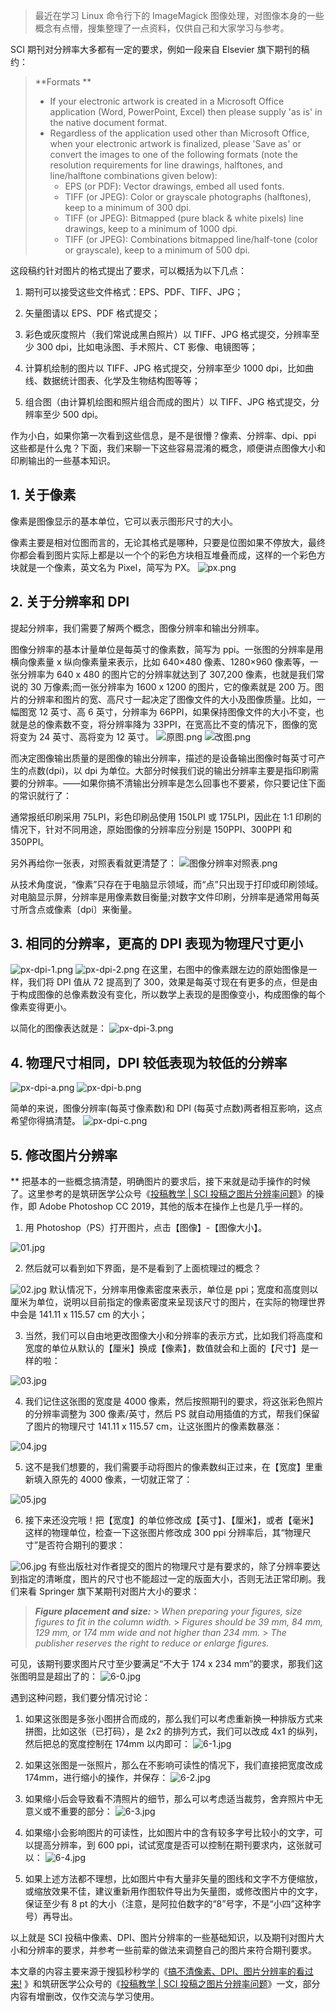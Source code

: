 > 最近在学习 Linux 命令行下的 ImageMagick 图像处理，对图像本身的一些概念有点懵，搜集整理了一点资料，仅供自己和大家学习与参考。

SCI 期刊对分辨率大多都有一定的要求，例如一段来自 Elsevier 旗下期刊的稿约：

> **Formats **
>
> - If your electronic artwork is created in a Microsoft Office application (Word, PowerPoint, Excel) then please supply 'as is' in the native document format.
> - Regardless of the application used other than Microsoft Office, when your electronic artwork is finalized, please 'Save as' or convert the images to one of the following formats (note the resolution requirements for line drawings, halftones, and line/halftone combinations given below):
>   - EPS (or PDF): Vector drawings, embed all used fonts.
>   - TIFF (or JPEG): Color or grayscale photographs (halftones), keep to a minimum of 300 dpi.
>   - TIFF (or JPEG): Bitmapped (pure black & white pixels) line drawings, keep to a minimum of 1000 dpi.
>   - TIFF (or JPEG): Combinations bitmapped line/half-tone (color or grayscale), keep to a minimum of 500 dpi.

这段稿约针对图片的格式提出了要求，可以概括为以下几点：

1. 期刊可以接受这些文件格式：EPS、PDF、TIFF、JPG；

2. 矢量图请以 EPS、PDF 格式提交；

3. 彩色或灰度照片（我们常说成黑白照片）以 TIFF、JPG 格式提交，分辨率至少 300 dpi，比如电泳图、手术照片、CT 影像、电镜图等；

4. 计算机绘制的图片以 TIFF、JPG 格式提交，分辨率至少 1000 dpi，比如曲线、数据统计图表、化学及生物结构图等等；

5. 组合图（由计算机绘图和照片组合而成的图片）以 TIFF、JPG 格式提交，分辨率至少 500 dpi。

作为小白，如果你第一次看到这些信息，是不是很懵？像素、分辨率、dpi、ppi 这些都是什么鬼？下面，我们来聊一下这些容易混淆的概念，顺便讲点图像大小和印刷输出的一些基本知识。

## 1. 关于像素

像素是图像显示的基本单位，它可以表示图形尺寸的大小。

像素主要是相对位图而言的，无论其格式是哪种，只要是位图如果不停放大，最终你都会看到图片实际上都是以一个个的彩色方块相互堆叠而成，这样的一个彩色方块就是一个像素，英文名为 Pixel，简写为 PX。
![px.png](https://shub-1251708715.cos.ap-guangzhou.myqcloud.com/elog-docs-images/FpW2jx5Or4xHmxLR7Ans5pOj5qOa.png)

## 2. 关于分辨率和 DPI

提起分辨率，我们需要了解两个概念，图像分辨率和输出分辨率。

图像分辨率的基本计量单位是每英寸的像素数，简写为 ppi。一张图的分辨率是用横向像素量 x 纵向像素量来表示，比如 640×480 像素、1280×960 像素等，一张分辨率为 640 x 480 的图片它的分辨率就达到了 307,200 像素，也就是我们常说的 30 万像素;而一张分辨率为 1600 x 1200 的图片，它的像素就是 200 万。图片的分辨率和图片的宽、高尺寸一起决定了图像文件的大小及图像质量。比如，一幅图宽 12 英寸、高 6 英寸，分辨率为 66PPI，如果保持图像文件的大小不变，也就是总的像素数不变，将分辨率降为 33PPI，在宽高比不变的情况下，图像的宽将变为 24 英寸、高将变为 12 英寸。
![原图.png](https://shub-1251708715.cos.ap-guangzhou.myqcloud.com/elog-docs-images/Fua0PjhUnrf8URw7ngpPi_zsTyaF.png)
![改图.png](https://shub-1251708715.cos.ap-guangzhou.myqcloud.com/elog-docs-images/Fi9BbRCpud_564CDLqOztTYdY-tg.png)

而决定图像输出质量的是图像的输出分辨率，描述的是设备输出图像时每英寸可产生的点数(dpi)，以 dpi 为单位。大部分时候我们说的输出分辨率主要是指印刷需要的分辨率。——如果你搞不清输出分辨率是怎么回事也不要紧，你只要记住下面的常识就行了：

通常报纸印刷采用 75LPI，彩色印刷品使用 150LPI 或 175LPI，因此在 1∶1 印刷的情况下，针对不同用途，原始图像的分辨率应分别是 150PPI、300PPI 和 350PPI。

另外再给你一张表，对照表看就更清楚了：
![图像分辨率对照表.png](https://shub-1251708715.cos.ap-guangzhou.myqcloud.com/elog-docs-images/Fs0G63wiyZcjlbCQQOJr7bh9MXxW.png)

从技术角度说，“像素”只存在于电脑显示领域，而“点”只出现于打印或印刷领域。对电脑显示屏，分辨率是用像素数目衡量;对数字文件印刷，分辨率是通常用每英寸所含点或像素〔dpi〕来衡量。

## 3. 相同的分辨率，更高的 DPI 表现为物理尺寸更小

![px-dpi-1.png](https://shub-1251708715.cos.ap-guangzhou.myqcloud.com/elog-docs-images/Fi-4JSWW1z88XPAY0OtvShNlWljN.png)
![px-dpi-2.png](https://shub-1251708715.cos.ap-guangzhou.myqcloud.com/elog-docs-images/FoqHtQCddg97JfCM3gzgICM39CkK.png)
在这里，右图中的像素跟左边的原始图像是一样，我们将 DPI 值从 72 提高到了 300，效果是每英寸现在有更多的点，但是由于构成图像的总像素数没有变化，所以数学上表现的是图像变小，构成图像的每个像素变得更小。

以简化的图像表达就是：
![px-dpi-3.png](https://shub-1251708715.cos.ap-guangzhou.myqcloud.com/elog-docs-images/FszZTCCvOBe-NcaE2N3MgVJO9m7R.png)

## 4. 物理尺寸相同，DPI 较低表现为较低的分辨率

![px-dpi-a.png](https://shub-1251708715.cos.ap-guangzhou.myqcloud.com/elog-docs-images/FoLUNgtUAjC8RsaEj204MUtwQ3tz.png)
![px-dpi-b.png](https://shub-1251708715.cos.ap-guangzhou.myqcloud.com/elog-docs-images/FtQWH2FpCBvxqYND2lCpWsTuu5ii.png)

简单的来说，图像分辨率(每英寸像素数)和 DPI (每英寸点数)两者相互影响，这点希望你得搞清楚。
![px-dpi-c.png](https://shub-1251708715.cos.ap-guangzhou.myqcloud.com/elog-docs-images/FiGNzn4C-GEjPc-FvK3p_4FwHKSf.png)

## 5. **修改图片分辨率**

\*\*
把基本的一些概念搞清楚，明确图片的要求后，接下来就是动手操作的时候了。这里参考的是筑研医学公众号《[投稿教学 | SCI 投稿之图片分辨率问题](https://mp.weixin.qq.com/s/F6yDgJ0tz9Wttn2qiCuXyA)》的操作，即 Adobe Photoshop CC 2019，其他的版本在操作上也是几乎一样的。

1. 用 Photoshop（PS）打开图片，点击【图像】-【图像大小】。

![01.jpg](https://shub-1251708715.cos.ap-guangzhou.myqcloud.com/elog-docs-images/FhrJgkUyKWGHBa4Ytap4f7PnBGq-.jpeg)

2. 然后就可以看到如下界面，是不是看到了上面梳理过的概念？

![02.jpg](https://shub-1251708715.cos.ap-guangzhou.myqcloud.com/elog-docs-images/Fr8J_c-6O5bM5uGCW0aqJV4MU3nw.jpeg)
默认情况下，分辨率用像素密度来表示，单位是 ppi；宽度和高度则以厘米为单位，说明以目前指定的像素密度来呈现该尺寸的图片，在实际的物理世界中会是 141.11 x 115.57 cm 的大小；

3. 当然，我们可以自由地更改图像大小和分辨率的表示方式，比如我们将高度和宽度的单位从默认的【厘米】换成【像素】，数值就会和上面的【尺寸】是一样的啦：

![03.jpg](https://shub-1251708715.cos.ap-guangzhou.myqcloud.com/elog-docs-images/FviO799ox3l6_KF1jgfV3Xr4Hy9A.jpeg)

4. 我们记住这张图的宽度是 4000 像素，然后按照期刊的要求，将这张彩色照片的分辨率调整为 300 像素/英寸，然后 PS 就自动用插值的方式，帮我们保留了图片的物理尺寸 141.11 x 115.57 cm，让这张图片的像素数暴涨：

![04.jpg](https://shub-1251708715.cos.ap-guangzhou.myqcloud.com/elog-docs-images/Fk76_f5TMqkkTRThd5Ifj6f5rwQ7.jpeg)

5. 这不是我们想要的，我们需要手动将图片的像素数纠正过来，在【宽度】里重新填入原先的 4000 像素，一切就正常了：

![05.jpg](https://shub-1251708715.cos.ap-guangzhou.myqcloud.com/elog-docs-images/FlRjvWqhoKOsmoTUVpFjACLTHDTU.jpeg)

6. 接下来还没完哦！把【宽度】的单位修改成【英寸】、【厘米】，或者【毫米】这样的物理单位，检查一下这张图片修改成 300 ppi 分辨率后，其“物理尺寸”是否符合期刊的要求：

![06.jpg](https://shub-1251708715.cos.ap-guangzhou.myqcloud.com/elog-docs-images/Fl8c7Jt2hNt8SATdijMWo9BrgC3z.jpeg)
有些出版社对作者提交的图片的物理尺寸是有要求的，除了分辨率要达到指定的清晰度，图片的尺寸也不能超过一定的版面大小，否则无法正常印刷。我们来看 Springer 旗下某期刊对图片大小的要求：

> _**Figure placement and size:**_ > _When preparing your figures, size figures to fit in the column width._ > _Figures should be 39 mm, 84 mm, 129 mm, or 174 mm wide and not higher than 234 mm._ > _The publisher reserves the right to reduce or enlarge figures._

可见，该期刊要求图片尺寸至少要满足“不大于 174 x 234 mm”的要求，那我们这张图明显是超出了的：
![6-0.jpg](https://shub-1251708715.cos.ap-guangzhou.myqcloud.com/elog-docs-images/Flhs01Nqee_vnldPW4iBStzvjOR8.jpeg)

遇到这种问题，我们要分情况讨论：

1. 如果这张图是多张小图拼合而成的，那么我们可以考虑重新换一种排版方式来拼图，比如这张（已打码），是 2x2 的排列方式，我们可以改成 4x1 的纵列，然后把总的宽度控制在 174mm 以内即可：
   ![6-1.jpg](https://shub-1251708715.cos.ap-guangzhou.myqcloud.com/elog-docs-images/Fk6AgkPr65tCPB1PhC4RU1yigF81.jpeg)
2. 如果这张图是一张照片，那么在不影响可读性的情况下，我们直接把宽度改成 174mm，进行缩小的操作，并保存：
   ![6-2.jpg](https://shub-1251708715.cos.ap-guangzhou.myqcloud.com/elog-docs-images/FleZx3qUBM2Uxrw1QVWvoZyrOYH0.jpeg)
3. 如果缩小后会导致看不清照片的细节，那么可以考虑适当裁剪，舍弃照片中无意义或不重要的部分：
   ![6-3.jpg](https://shub-1251708715.cos.ap-guangzhou.myqcloud.com/elog-docs-images/FglwV-frlXaDDn_XauJre49yAKn4.jpeg)

4. 如果缩小会影响图片的可读性，比如图片中的含有较多字号比较小的文字，可以提高分辨率，到 600 ppi，试试宽度是否可以控制在期刊要求内，这张就可以：
   ![6-4.jpg](https://shub-1251708715.cos.ap-guangzhou.myqcloud.com/elog-docs-images/Fs2XuJPxMWacCj4Kk6ULqg_YicLn.jpeg)
5. 如果上述方法都不理想，比如图片中有大量非矢量的图线和文字不方便缩放，或缩放效果不佳，建议重新用作图软件导出为矢量图，或修改图片中的文字，保证至少有 8 pt 的大小（注意，是阿拉伯数字的“8”号字，不是“小四”这种字号）再导出。

以上就是 SCI 投稿中像素、DPI、图片分辨率的一些基础知识，以及期刊对图片大小和分辨率的要求，并参考一些前辈的做法来调整自己的图片来符合期刊要求。

本文章的内容主要来源于搜狐秒秒学的《[搞不清像素、DPI、图片分辨率的看过来!](https://www.sohu.com/a/139247123_409010) 》和筑研医学公众号的《[投稿教学 | SCI 投稿之图片分辨率问题](https://mp.weixin.qq.com/s/F6yDgJ0tz9Wttn2qiCuXyA)》一文，部分内容有增删改，仅作交流与学习使用。
